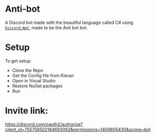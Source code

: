 # Anti-bot
A Discord bot made with the beautiful language called C# using [`Discord.Net`](https://github.com/discord-net/Discord.Net), made to be the Anti bot bot.

# Setup

To get setup:

* Clone the Repo
* Get the Config file from Kieran
* Open in Visual Studio
* Restore NuGet packages
* Run

# Invite link:

https://discord.com/oauth2/authorize?client_id=755758502164693062&permissions=1409805430&scope=bot
